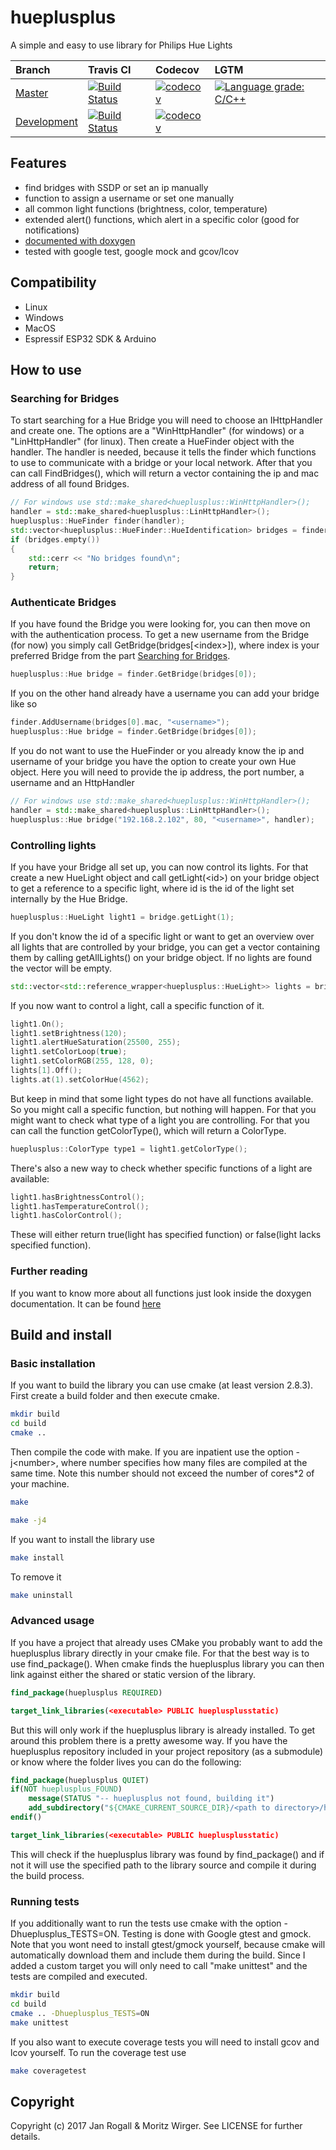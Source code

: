 # hueplusplus
A simple and easy to use library for Philips Hue Lights

| Branch | Travis CI | Codecov | LGTM
|:-|:-|:-|:-|
| [Master](https://github.com/enwi/hueplusplus/tree/master) | [![Build Status](https://travis-ci.com/enwi/hueplusplus.svg?branch=master)](https://travis-ci.com/enwi/hueplusplus) | [![codecov](https://codecov.io/gh/enwi/hueplusplus/branch/master/graph/badge.svg)](https://codecov.io/gh/enwi/hueplusplus) | [![Language grade: C/C++](https://img.shields.io/lgtm/grade/cpp/g/enwi/hueplusplus.svg?logo=lgtm&logoWidth=18)](https://lgtm.com/projects/g/enwi/hueplusplus/context:cpp) |
| [Development](https://github.com/enwi/hueplusplus/tree/development) | [![Build Status](https://travis-ci.com/enwi/hueplusplus.svg?branch=development)](https://travis-ci.com/enwi/hueplusplus) | [![codecov](https://codecov.io/gh/enwi/hueplusplus/branch/development/graph/badge.svg)](https://codecov.io/gh/enwi/hueplusplus) | |

## Features
* find bridges with SSDP or set an ip manually
* function to assign a username or set one manually
* all common light functions (brightness, color, temperature)
* extended alert() functions, which alert in a specific color (good for notifications)
* [documented with doxygen](https://enwi.github.io/hueplusplus/)
* tested with google test, google mock and gcov/lcov

## Compatibility
* Linux
* Windows
* MacOS
* Espressif ESP32 SDK & Arduino

## How to use
### <a name="searchingBridges"></a>Searching for Bridges
To start searching for a Hue Bridge you will need to choose an IHttpHandler and create one. The options are a "WinHttpHandler" (for windows) or a "LinHttpHandler" (for linux).
Then create a HueFinder object with the handler.
The handler is needed, because it tells the finder which functions to use to communicate with a bridge or your local network.
After that you can call FindBridges(), which will return a vector containing the ip and mac address of all found Bridges.
```C++
// For windows use std::make_shared<hueplusplus::WinHttpHandler>();
handler = std::make_shared<hueplusplus::LinHttpHandler>();
hueplusplus::HueFinder finder(handler);
std::vector<hueplusplus::HueFinder::HueIdentification> bridges = finder.FindBridges();
if (bridges.empty())
{
	std::cerr << "No bridges found\n";
	return;
}

```

### Authenticate Bridges
If you have found the Bridge you were looking for, you can then move on with the authentication process.
To get a new username from the Bridge (for now) you simply call GetBridge(bridges[\<index\>]),
where index is your preferred Bridge from the part [Searching for Bridges](#searchingBridges).
```C++
hueplusplus::Hue bridge = finder.GetBridge(bridges[0]);
```
If you on the other hand already have a username you can add your bridge like so
```C++
finder.AddUsername(bridges[0].mac, "<username>");
hueplusplus::Hue bridge = finder.GetBridge(bridges[0]);
```
If you do not want to use the HueFinder or you already know the ip and username of your bridge you have the option to create your own Hue object.
Here you will need to provide the ip address, the port number, a username and an HttpHandler
```C++
// For windows use std::make_shared<hueplusplus::WinHttpHandler>();
handler = std::make_shared<hueplusplus::LinHttpHandler>();
hueplusplus::Hue bridge("192.168.2.102", 80, "<username>", handler);
```

### Controlling lights
If you have your Bridge all set up, you can now control its lights.
For that create a new HueLight object and call getLight(\<id\>) on your bridge object to get a reference to a specific light, where id
is the id of the light set internally by the Hue Bridge.
```C++
hueplusplus::HueLight light1 = bridge.getLight(1);
```
If you don't know the id of a specific light or want to get an overview over all lights that are controlled by your bridge, 
you can get a vector containing them by calling getAllLights() on your bridge object. If no lights are found the vector will be empty.
```C++
std::vector<std::reference_wrapper<hueplusplus::HueLight>> lights = bridge.getAllLights();
```
If you now want to control a light, call a specific function of it.
```C++
light1.On();
light1.setBrightness(120);
light1.alertHueSaturation(25500, 255);
light1.setColorLoop(true);
light1.setColorRGB(255, 128, 0);
lights[1].Off();
lights.at(1).setColorHue(4562);
```
But keep in mind that some light types do not have all functions available. So you might call a
specific function, but nothing will happen. For that you might want to check what type
of a light you are controlling. For that you can call the function getColorType(), which will return
a ColorType.
```C++
hueplusplus::ColorType type1 = light1.getColorType();
```
There's also a new way to check whether specific functions of a light are available:
```C++
light1.hasBrightnessControl();
light1.hasTemperatureControl();
light1.hasColorControl();
```
These will either return true(light has specified function) or false(light lacks specified function).

### Further reading
If you want to know more about all functions just look inside the doxygen documentation. It can be found [here](https://enwi.github.io/hueplusplus/)

## Build and install
### Basic installation
If you want to build the library you can use cmake (at least version 2.8.3). First create a build folder and then execute cmake.
```bash
mkdir build
cd build
cmake ..
```
Then compile the code with make. If you are inpatient use the option -j\<number\>, where number specifies how many files are compiled at the same time. Note this number should not exceed the number of cores*2 of your machine.
```bash
make
```
```bash
make -j4
```
If you want to install the library use
```bash
make install
```
To remove it
```bash
make uninstall
```

### Advanced usage
If you have a project that already uses CMake you probably want to add the hueplusplus library directly in your cmake file.
For that the best way is to use find_package().
When cmake finds the hueplusplus library you can then link against either the shared or static version of the library.
```cmake
find_package(hueplusplus REQUIRED)

target_link_libraries(<executable> PUBLIC hueplusplusstatic)
```
But this will only work if the hueplusplus library is already installed.
To get around this problem there is a pretty awesome way.
If you have the hueplusplus repository included in your project repository (as a submodule) or know where the folder lives you can do the following:
```cmake
find_package(hueplusplus QUIET)
if(NOT hueplusplus_FOUND)
    message(STATUS "-- hueplusplus not found, building it")
    add_subdirectory("${CMAKE_CURRENT_SOURCE_DIR}/<path to directory>/hueplusplus" "${CMAKE_CURRENT_BINARY_DIR}/hueplusplus")
endif()

target_link_libraries(<executable> PUBLIC hueplusplusstatic)
```
This will check if the hueplusplus library was found by find_package() and if not it will use the specified path to the library source and compile it during the build process.

### Running tests
If you additionally want to run the tests use cmake with the option -Dhueplusplus_TESTS=ON. Testing is done with Google gtest and gmock. Note that you wont need to install gtest/gmock yourself, because cmake will automatically download them and include them during the build. Since I added a custom target you will only need to call "make unittest" and the tests are compiled and executed.
```bash
mkdir build
cd build
cmake .. -Dhueplusplus_TESTS=ON
make unittest
```
If you also want to execute coverage tests you will need to install gcov and lcov yourself. To run the coverage test use
```bash
make coveragetest
```


## Copyright
Copyright (c) 2017 Jan Rogall & Moritz Wirger. See LICENSE for further details.
